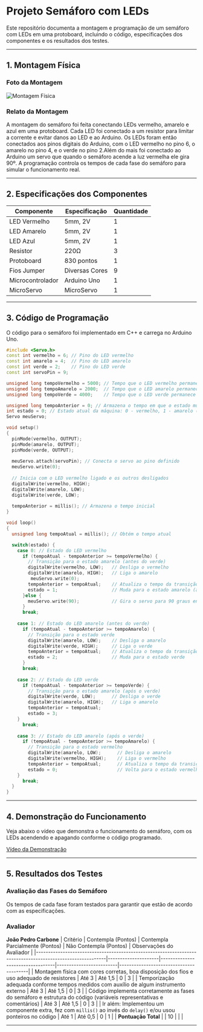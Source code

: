 # Projeto Semáforo com LEDs
Este repositório documenta a montagem e programação de um semáforo com LEDs em uma protoboard, incluindo o código, especificações dos componentes e os resultados dos testes.

---

## 1. Montagem Física

### Foto da Montagem
![Montagem Física](../PonderadaSemaforo/assets/circuito.jpg) 

### Relato da Montagem
A montagem do semáforo foi feita conectando LEDs vermelho, amarelo e azul em uma protoboard. Cada LED foi conectado a um resistor para limitar a corrente e evitar danos ao LED e ao Arduino. Os LEDs foram então conectados aos pinos digitais do Arduino, com o LED vermelho no pino 6, o amarelo no pino 4, e o verde no pino 2.Além do mais foi conectado ao Arduino um servo que quando o semáforo acende a luz vermelha ele gira 90º. A programação controla os tempos de cada fase do semáforo para simular o funcionamento real.

---

## 2. Especificações dos Componentes

| Componente         | Especificação                 | Quantidade |
|--------------------|-------------------------------|------------|
| LED Vermelho       | 5mm, 2V                       | 1          |
| LED Amarelo        | 5mm, 2V                       | 1          |
| LED Azul          | 5mm, 2V                       | 1          |
| Resistor           | 220Ω                          | 3          |
| Protoboard         | 830 pontos                    | 1          |
| Fios Jumper        | Diversas Cores                | 9     |
| Microcontrolador   | Arduino Uno                   | 1          |
| MicroServo   |    MicroServo                | 1          |


---

## 3. Código de Programação

O código para o semáforo foi implementado em C++ e carrega no Arduino Uno. 

``` c++
#include <Servo.h>
const int vermelho = 6; // Pino do LED vermelho
const int amarelo = 4;  // Pino do LED amarelo
const int verde = 2;    // Pino do LED verde
const int servoPin = 9;

unsigned long tempoVermelho = 5000; // Tempo que o LED vermelho permanece ligado (em milissegundos)
unsigned long tempoAmarelo = 2000;  // Tempo que o LED amarelo permanece ligado
unsigned long tempoVerde = 4000;    // Tempo que o LED verde permanece ligado

unsigned long tempoAnterior = 0; // Armazena o tempo em que o estado mudou
int estado = 0; // Estado atual da máquina: 0 - vermelho, 1 - amarelo (antes do verde), 2 - verde, 3 - amarelo (após o verde)
Servo meuServo;

void setup()
{
  pinMode(vermelho, OUTPUT);
  pinMode(amarelo, OUTPUT);
  pinMode(verde, OUTPUT);
  
  meuServo.attach(servoPin); // Conecta o servo ao pino definido
  meuServo.write(0);     
  
  // Inicia com o LED vermelho ligado e os outros desligados
  digitalWrite(vermelho, HIGH);
  digitalWrite(amarelo, LOW);
  digitalWrite(verde, LOW);
  
  tempoAnterior = millis(); // Armazena o tempo inicial
}

void loop()
{
  unsigned long tempoAtual = millis(); // Obtém o tempo atual

  switch(estado) {
    case 0: // Estado do LED vermelho
      if (tempoAtual - tempoAnterior >= tempoVermelho) {
        // Transição para o estado amarelo (antes do verde)
        digitalWrite(vermelho, LOW);   // Desliga o vermelho
        digitalWrite(amarelo, HIGH);   // Liga o amarelo
         meuServo.write(0); 
        tempoAnterior = tempoAtual;    // Atualiza o tempo da transição
        estado = 1;                    // Muda para o estado amarelo (antes do verde)
      }else {
        meuServo.write(90);            // Gira o servo para 90 graus enquanto está no vermelho
      }
      break;
      
    case 1: // Estado do LED amarelo (antes do verde)
      if (tempoAtual - tempoAnterior >= tempoAmarelo) {
        // Transição para o estado verde
        digitalWrite(amarelo, LOW);    // Desliga o amarelo
        digitalWrite(verde, HIGH);     // Liga o verde
        tempoAnterior = tempoAtual;    // Atualiza o tempo da transição
        estado = 2;                    // Muda para o estado verde
      }
      break;
      
    case 2: // Estado do LED verde
      if (tempoAtual - tempoAnterior >= tempoVerde) {
        // Transição para o estado amarelo (após o verde)
        digitalWrite(verde, LOW);      // Desliga o verde
        digitalWrite(amarelo, HIGH);   // Liga o amarelo
        tempoAnterior = tempoAtual;    
        estado = 3;
    }                    
      break;
  
    case 3: // Estado do LED amarelo (após o verde)
      if (tempoAtual - tempoAnterior >= tempoAmarelo) {
        // Transição para o estado vermelho
        digitalWrite(amarelo, LOW);      // Desliga o amarelo
        digitalWrite(vermelho, HIGH);    // Liga o vermelho
        tempoAnterior = tempoAtual;      // Atualiza o tempo da transição
        estado = 0;                      // Volta para o estado vermelho
    }
      break;
  }
}
```
---

## 4. Demonstração do Funcionamento

Veja abaixo o vídeo que demonstra o funcionamento do semáforo, com os LEDs acendendo e apagando conforme o código programado.

[Vídeo da Demonstração](https://youtu.be/YkOYKk8v-VI) 

---

## 5. Resultados dos Testes

### Avaliação das Fases do Semáforo
Os tempos de cada fase foram testados para garantir que estão de acordo com as especificações.

### Avaliador
**João Pedro Carbone**
| Critério                                                                                                   | Contempla (Pontos) | Contempla Parcialmente (Pontos) | Não Contempla (Pontos) | Observações do Avaliador                |
|-----------------------------------------------------------------------------------------------------------|---------------------|----------------------------------|-------------------------|----------------------------------------|
| Montagem física com cores corretas, boa disposição dos fios e uso adequado de resistores                  | Até 3              | Até 1,5                          | 0                    |                      3                  |
| Temporização adequada conforme tempos medidos com auxílio de algum instrumento externo                     | Até 3              | Até 1,5                          | 0                       |                 3                       |
| Código implementa corretamente as fases do semáforo e estrutura do código (variáveis representativas e comentários) | Até 3              | Até 1,5                          | 0                       |                   3                     |
| Ir além: Implementou um componente extra, fez com `millis()` ao invés do `delay()` e/ou usou ponteiros no código | Até 1              | Até 0,5                          | 0                       |       1                                 |
| **Pontuação Total**                                                                                       |                     |          10                        |                         |                                        |

---

